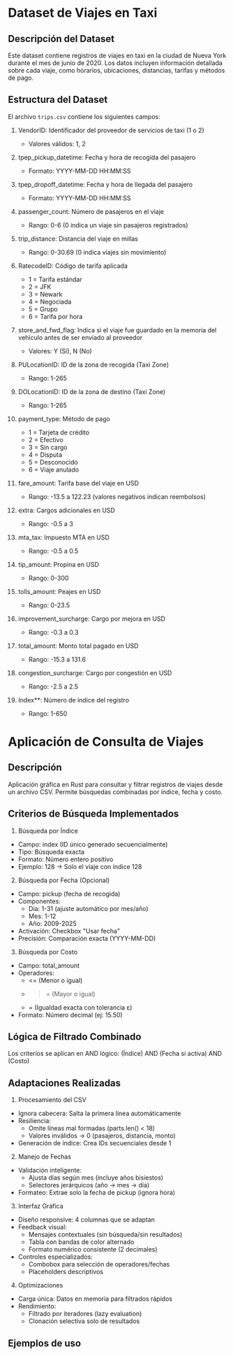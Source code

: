 # Dataset de Viajes en Taxi

## Descripción del Dataset

Este dataset contiene registros de viajes en taxi en la ciudad de Nueva York durante el mes de junio de 2020. Los datos incluyen información detallada sobre cada viaje, como horarios, ubicaciones, distancias, tarifas y métodos de pago.

## Estructura del Dataset

El archivo `trips.csv` contiene los siguientes campos:

1. VendorID: Identificador del proveedor de servicios de taxi (1 o 2)
   - Valores válidos: 1, 2

2. tpep_pickup_datetime: Fecha y hora de recogida del pasajero
   - Formato: YYYY-MM-DD HH:MM:SS

3. tpep_dropoff_datetime: Fecha y hora de llegada del pasajero
   - Formato: YYYY-MM-DD HH:MM:SS

4. passenger_count: Número de pasajeros en el viaje
   - Rango: 0-6 (0 indica un viaje sin pasajeros registrados)

5. trip_distance: Distancia del viaje en millas
   - Rango: 0-30.69 (0 indica viajes sin movimiento)

6. RatecodeID: Código de tarifa aplicada
   - 1 = Tarifa estándar
   - 2 = JFK
   - 3 = Newark
   - 4 = Negociada
   - 5 = Grupo
   - 6 = Tarifa por hora

7. store_and_fwd_flag: Indica si el viaje fue guardado en la memoria del vehículo antes de ser enviado al proveedor
   - Valores: Y (Sí), N (No)

8. PULocationID: ID de la zona de recogida (Taxi Zone)
   - Rango: 1-265

9. DOLocationID: ID de la zona de destino (Taxi Zone)
   - Rango: 1-265

10. payment_type: Método de pago
    - 1 = Tarjeta de crédito
    - 2 = Efectivo
    - 3 = Sin cargo
    - 4 = Disputa
    - 5 = Desconocido
    - 6 = Viaje anulado

11. fare_amount: Tarifa base del viaje en USD
    - Rango: -13.5 a 122.23 (valores negativos indican reembolsos)

12. extra: Cargos adicionales en USD
    - Rango: -0.5 a 3

13. mta_tax: Impuesto MTA en USD
    - Rango: -0.5 a 0.5

14. tip_amount: Propina en USD
    - Rango: 0-300

15. tolls_amount: Peajes en USD
    - Rango: 0-23.5

16. improvement_surcharge: Cargo por mejora en USD
    - Rango: -0.3 a 0.3

17. total_amount: Monto total pagado en USD
    - Rango: -15.3 a 131.6

18. congestion_surcharge: Cargo por congestión en USD
    - Rango: -2.5 a 2.5

19. Index**: Número de índice del registro
    - Rango: 1-650

# Aplicación de Consulta de Viajes

## Descripción
Aplicación gráfica en Rust para consultar y filtrar registros de viajes desde un archivo CSV. Permite búsquedas combinadas por índice, fecha y costo.

## Criterios de Búsqueda Implementados

1. Búsqueda por Índice
- Campo: index (ID único generado secuencialmente)
- Tipo: Búsqueda exacta
- Formato: Número entero positivo
- Ejemplo: 128 → Solo el viaje con índice 128

2. Búsqueda por Fecha (Opcional)
- Campo: pickup (fecha de recogida)
- Componentes:
  - Día: 1-31 (ajuste automático por mes/año)
  - Mes: 1-12
  - Año: 2009-2025
- Activación: Checkbox "Usar fecha"
- Precisión: Comparación exacta (YYYY-MM-DD)

3. Búsqueda por Costo
- Campo: total_amount
- Operadores:
  - <= (Menor o igual)
  - >= (Mayor o igual)
  - = (Igualdad exacta con tolerancia ε)
- Formato: Número decimal (ej: 15.50)

## Lógica de Filtrado Combinado
Los criterios se aplican en AND lógico:
(Índice) AND (Fecha si activa) AND (Costo)

## Adaptaciones Realizadas

1. Procesamiento del CSV
- Ignora cabecera: Salta la primera línea automáticamente
- Resiliencia:
  - Omite líneas mal formadas (parts.len() < 18)
  - Valores inválidos → 0 (pasajeros, distancia, monto)
- Generación de índice: Crea IDs secuenciales desde 1

2. Manejo de Fechas
- Validación inteligente:
  - Ajusta días según mes (incluye años bisiestos)
  - Selectores jerárquicos (año → mes → día)
- Formateo: Extrae solo la fecha de pickup (ignora hora)

3. Interfaz Gráfica
- Diseño responsive: 4 columnas que se adaptan
- Feedback visual:
  - Mensajes contextuales (sin búsqueda/sin resultados)
  - Tabla con bandas de color alternado
  - Formato numérico consistente (2 decimales)
- Controles especializados:
  - Combobox para selección de operadores/fechas
  - Placeholders descriptivos

4. Optimizaciones
- Carga única: Datos en memoria para filtrados rápidos
- Rendimiento:
  - Filtrado por iteradores (lazy evaluation)
  - Clonación selectiva solo de resultados
 
## Ejemplos de uso 



